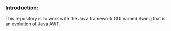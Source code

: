 ### Introduction:

This repository is to work with the Java framework GUI named Swing that is an evolution of Java AWT.